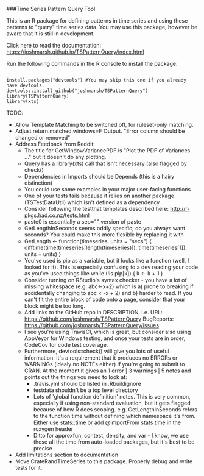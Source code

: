 ###Time Series Pattern Query Tool

This is an R package for defining patterns in time series and using these patterns to "query" time series data. You may use this package, however be aware that it is still in development. 

Click here to read the documentation: https://joshmarsh.github.io/TSPatternQuery/index.html

Run the following commands in the R console to install the package:
<pre><code>
install.packages("devtools") #You may skip this one if you already have devtools.  
devtools::install_github("joshmarsh/TSPatternQuery")  
library(TSPatternQuery)  
library(xts)
</code></pre>


TODO:
* Allow Template Matching to be switched off, for ruleset-only matching. 
* Adjust return.matched.windows=F Output. "Error column should be changed or removed"
* Address Feedback from Reddit:
  * The title for GetWindowVariancePDF is "Plot the PDF of Variances ..." but it doesn't do any plotting.
  * Query has a library(xts) call that isn't necessary (also flagged by check()
  * Dependencies in Imports should be Depends (this is a hairy distinction)
  * You could use some examples in your major user-facing functions
  * One of your tests fails because it relies on another package (TSTestDataUtil) which isn't defined as a dependency
  * Consider following the testthat templates described here: http://r-pkgs.had.co.nz/tests.html
  * paste0 is essentially a sep="" version of paste
  * GetLengthInSeconds seems oddly specific; do you always want seconds? You could make this more flexible by replacing it with
  * GetLength <- function(timeseries, units = "secs") { difftime(time(timeseries[length(timeseries)]), time(timeseries[1]), units = units) }
  * You've used is.pip as a variable, but it looks like a function (well, I looked for it). This is especially confusing to a dev reading your code as you've used things like
while (!is.pip[k]) { k <- k + 1 }
  * Consider turning on RStudio's syntax checker - you have a lot of missing whitespace (e.g. abc<-x+2) which is a) prone to breaking if accidentally changing to abc < -x + 2) and b) harder to read. If you can't fit the entire block of code onto a page, consider that your block might be too long.
  * Add links to the GitHub repo in DESCRIPTION, i.e.
URL: https://github.com/joshmarsh/TSPatternQuery
BugReports: https://github.com/joshmarsh/TSPatternQuery/issues
  * I see you're using TravisCI, which is great, but consider also using AppVeyor for Windows testing, and once your tests are in order, CodeCov for code test coverage.
  * Furthermore, devtools::check() will give you lots of useful information. It's a requirement that it produces no ERRORs or WARNINGs (idealy no NOTEs either) if you're going to submit to CRAN. At the moment it gives an 1 error | 3 warnings | 5 notes and points out the things you need to look at:
    * .travis.yml should be listed in .Rbuildignore
    * testdata shouldn't be a top level directory
    * Lots of 'global function definition' notes. This is very common, especially if using non-standard evaluation, but it gets flagged because of how R does scoping. e.g. GetLengthInSeconds refers to the function time without defining which namespace it's from. Either use stats::time or add @importFrom stats time in the roxygen header
    * Ditto for approxfun, cor.test, density, and var - I know, we use these all the time from auto-loaded packages, but it's best to be precise
* Add limitations section to documentation
* Move CrateRandTimeSeries to this package. Properly debug and write tests for it.
